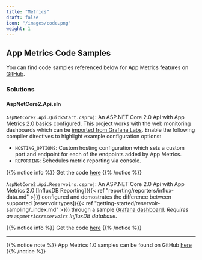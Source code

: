 ```yaml
---
title: "Metrics"
draft: false
icon: "/images/code.png"
weight: 1
---
```


## App Metrics Code Samples

You can find code samples referenced below for App Metrics features on [GitHub](https://github.com/AppMetrics/Samples.V2).

### Solutions

#### AspNetCore2.Api.sln

<i class="fa fa-hand-o-right"></i> `AspNetCore2.Api.QuickStart.csproj`: An ASP.NET Core 2.0 Api with App Metrics 2.0 basics configured. This project works with the web monitoring dashboards which can be [imported from Grafana Labs](https://grafana.com/dashboards?search=app%20metrics). Enable the following compiler directives to highlight example configuration options:

- `HOSTING_OPTIONS`: Custom hosting configuration which sets a custom port and endpoint for each of the endpoints added by App Metrics.
- `REPORTING`: Schedules metric reporting via console.

{{% notice info %}}
Get the code [here](https://github.com/AppMetrics/Samples.V2/tree/master/AspNetCore2.Api.QuickStart)
{{% /notice %}}

<i class="fa fa-hand-o-right"></i> `AspNetCore2.Api.Reservoirs.csproj`: An ASP.NET Core 2.0 Api with App Metrics 2.0 [InfluxDB Reporting]({{< ref "reporting/reporters/influx-data.md" >}}) configured and demostrates the difference between supported [reservoir types]({{< ref "getting-started/reservoir-sampling/_index.md" >}}) through a sample [Grafana dashboard](https://grafana.com/dashboards/3408/edit). *Requires an `appmetricsreservoirs` InfluxDB database*.

{{% notice info %}}
Get the code [here](https://github.com/AppMetrics/Samples.V2/tree/master/AspNetCore2.Api.Reservoirs)
{{% /notice %}}

___

{{% notice note %}}
App Metrics 1.0 samples can be found on GitHub [here](https://github.com/AppMetrics/Samples)
{{% /notice %}}
